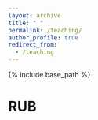 ```yaml
---
layout: archive
title: " "
permalink: /teaching/
author_profile: true
redirect_from:
  - /teaching
---
```



{% include base_path %}

RUB
======
